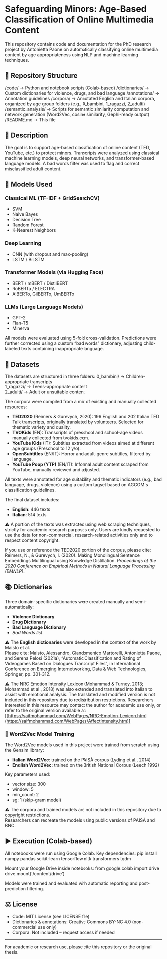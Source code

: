 
# Safeguarding Minors: Age-Based Classification of Online Multimedia Content

This repository contains code and documentation for the PhD research project by Antonietta Paone on automatically classifying online multimedia content by age appropriateness using NLP and machine learning techniques.

## 📂 Repository Structure

/code/              → Python and notebook scripts (Colab-based)
/dictionaries/      → Custom dictionaries for violence, drugs, and bad language
/annotations/       → Annotation guidelines
/corpora/           → Annotated English and Italian corpora, organized by age group folders (e.g., 0_bambini, 1_ragazzi, 2_adulti)
/semantic_analysis/ → Scripts for semantic similarity computation and network generation (Word2Vec, cosine similarity, Gephi-ready output)
/README.md          → This file

## 📑 Description

The goal is to support age-based classification of online content (TED, YouTube, etc.) to protect minors. Transcripts were analyzed using classical machine learning models, deep neural networks, and transformer-based language models. A bad words filter was used to flag and correct misclassified adult content.

## 🧠 Models Used

### Classical ML (TF-IDF + GridSearchCV)
- SVM
- Naive Bayes
- Decision Tree
- Random Forest
- K-Nearest Neighbors

### Deep Learning
- CNN (with dropout and max-pooling)
- LSTM / BiLSTM

### Transformer Models (via Hugging Face)
- BERT / mBERT / DistilBERT
- RoBERTa / ELECTRA
- AlBERTo, GilBERTo, UmBERTo

### LLMs (Large Language Models)
- GPT-2
- Flan-T5
- Minerva

All models were evaluated using 5-fold cross-validation. Predictions were further corrected using a custom “bad words” dictionary, adjusting child-labeled texts containing inappropriate language.

## 🧪 Datasets

The datasets are structured in three folders:
0_bambini/     → Children-appropriate transcripts  
1_ragazzi/     → Teens-appropriate content  
2_adulti/      → Adult or unsuitable content  

The corpora were compiled from a mix of existing and manually collected resources:

- **TED2020** (Reimers & Gurevych, 2020): 196 English and 202 Italian TED Talk transcripts, originally translated by volunteers. Selected for thematic variety and quality.
- **TVOKids** (EN): Transcripts of preschool and school-age videos manually collected from tvokids.com.
- **YouTube Kids** (IT): Subtitles extracted from videos aimed at different age groups (Preschool to 12 y/o).
- **OpenSubtitles** (EN/IT): Horror and adult-genre subtitles, filtered by language.
- **YouTube Poop (YTP)** (EN/IT): Informal adult content scraped from YouTube, manually reviewed and adjusted.

All texts were annotated for age suitability and thematic indicators (e.g., bad language, drugs, violence) using a custom tagset based on AGCOM's classification guidelines.

The final dataset includes:
- **English**: 446 texts
- **Italian**: 514 texts
  
⚠️ A portion of the texts was extracted using web scraping techniques, strictly for academic research purposes only. Users are kindly requested to use the data for non-commercial, research-related activities only and to respect content copyright.

If you use or reference the TED2020 portion of the corpus, please cite:  
Reimers, N., & Gurevych, I. (2020). Making Monolingual Sentence Embeddings Multilingual using Knowledge Distillation. *Proceedings of the 2020 Conference on Empirical Methods in Natural Language Processing (EMNLP)*.

## 📚 Dictionaries

Three domain-specific dictionaries were created manually and semi-automatically:
- **Violence Dictionary**
- **Drug Dictionary**
- **Bad Language Dictionary**
- *Bad Words list*

⚠️ The **English dictionaries** were developed in the context of the work by Maisto et al.  
Please cite: Maisto, Alessandro, Giandomenico Martorelli, Antonietta Paone, and Serena Pelosi (2021a), “Automatic Classification and Rating of Videogames Based on Dialogues Transcript Files”, in International Conference on Emerging Internetworking, Data & Web Technologies, Springer, pp. 301-312.

⚠️ The NRC Emotion Intensity Lexicon (Mohammad & Turney, 2013; Mohammad et al., 2018) was also extended and translated into Italian to assist with emotional analysis. The translated and modified version is not included in this repository due to redistribution restrictions. Researchers interested in this resource may contact the author for academic use only, or refer to the original version available at:
[[https://saifmohammad.com/WebPages/NRC-Emotion-Lexicon.htm](https://saifmohammad.com/WebPages/AffectIntensity.htm)]

### 🔧 Word2Vec Model Training

The Word2Vec models used in this project were trained from scratch using the Gensim library:

- **Italian Word2Vec**: trained on the PAISÀ corpus (Lyding et al., 2014)
- **English Word2Vec**: trained on the British National Corpus (Leech 1992)

Key parameters used:
- vector size: 300
- window: 5
- min_count: 2
- sg: 1 (skip-gram model)

⚠️ The corpora and trained models are not included in this repository due to copyright restrictions.  
Researchers can recreate the models using public versions of PAISÀ and BNC.

## ▶️ Execution (Colab-based)

All notebooks were run using Google Colab. Key dependencies:
pip install numpy pandas scikit-learn tensorflow nltk transformers tqdm

Mount your Google Drive inside notebooks:
from google.colab import drive  
drive.mount('/content/drive')

Models were trained and evaluated with automatic reporting and post-prediction filtering.

## ⚖️ License

- Code: MIT License (see LICENSE file)
- Dictionaries & annotations: Creative Commons BY-NC 4.0 (non-commercial use only)
- Corpora: Not included – request access if needed

---

For academic or research use, please cite this repository or the original thesis.
